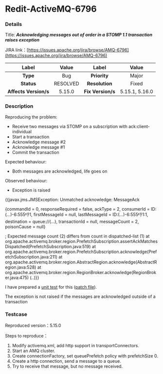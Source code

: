 # Redit-ActiveMQ-6796

### Details

Title: ***Acknowledging messages out of order in a STOMP 1.1 transaction raises exception***

JIRA link：[https://issues.apache.org/jira/browse/AMQ-6796](https://issues.apache.org/jira/browse/AMQ-6796)

|         Label         |  Value   |       Label       |     Value      |
|:---------------------:|:--------:|:-----------------:|:--------------:|
|       **Type**        |   Bug    |   **Priority**    |     Major      |
|      **Status**       | RESOLVED |  **Resolution**   |     Fixed      |
| **Affects Version/s** |  5.15.0  | **Fix Version/s** | 5.15.1, 5.16.0 |

### Description

Reproducing the problem:

- Receive two messages via STOMP on a subscription with ack:client-individual
- Start a transaction
- Acknowledge message #2
- Acknowledge message #1
- Commit the transaction

Expected behaviour:

- Both messages are acknowledged, life goes on

Observed behaviour:

- Exception is raised

{{javax.jms.JMSException: Unmatched acknowledge: MessageAck

{commandId = 0, responseRequired = false, ackType = 2, consumerId = ID:(...)-6:555:-1:1, firstMessageId = null, lastMessageId = ID:(...)-6:555:-1:1:1, destination = queue://(...), transactionId = null, messageCount = 2, poisonCause = null}

; Expected message count (2) differs from count in dispatched-list (1)
at org.apache.activemq.broker.region.PrefetchSubscription.assertAckMatchesDispatched(PrefetchSubscription.java:519)
at org.apache.activemq.broker.region.PrefetchSubscription.acknowledge(PrefetchSubscription.java:211)
at org.apache.activemq.broker.region.AbstractRegion.acknowledge(AbstractRegion.java:528)
at org.apache.activemq.broker.region.RegionBroker.acknowledge(RegionBroker.java:475)
(..)}}

I have prepared a [unit test](https://github.com/Anthchirp/activemq/commit/7df4f25975c6500e65b1688ca81e761c1825a32a) for this ([patch file](https://github.com/Anthchirp/activemq/commit/7df4f25975c6500e65b1688ca81e761c1825a32a.patch)).

The exception is not raised if the messages are acknowledged outside of a transaction

### Testcase

Reproduced version：5.15.0

Steps to reproduce：

1. Modify activemq.xml, add http support in transportConnectors.
2. Start an AMQ cluster.
3. Create connectionFactory, set queuePrefetch policy with prefetchSize 0.
4. Create a http connection, send a message to a queue.
5. Try to receive that message, but no message received.
